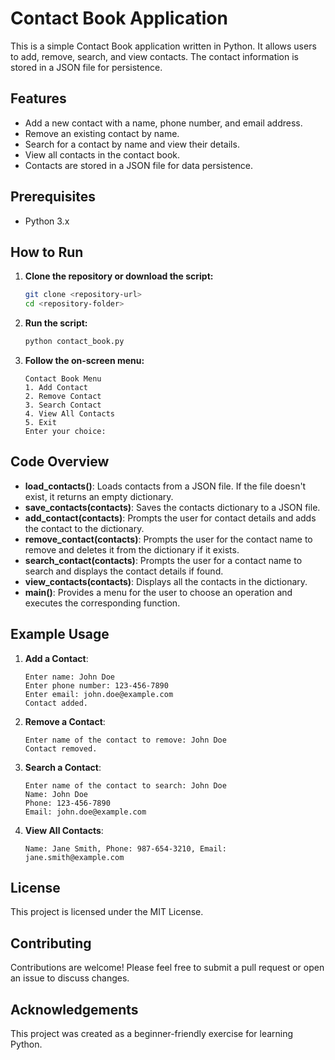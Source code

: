 # Contact Book Application

This is a simple Contact Book application written in Python. It allows users to add, remove, search, and view contacts. The contact information is stored in a JSON file for persistence.

## Features

- Add a new contact with a name, phone number, and email address.
- Remove an existing contact by name.
- Search for a contact by name and view their details.
- View all contacts in the contact book.
- Contacts are stored in a JSON file for data persistence.

## Prerequisites

- Python 3.x

## How to Run

1. **Clone the repository or download the script:**

    ```sh
    git clone <repository-url>
    cd <repository-folder>
    ```

2. **Run the script:**

    ```sh
    python contact_book.py
    ```

3. **Follow the on-screen menu:**

    ```
    Contact Book Menu
    1. Add Contact
    2. Remove Contact
    3. Search Contact
    4. View All Contacts
    5. Exit
    Enter your choice:
    ```

## Code Overview

- **load_contacts()**: Loads contacts from a JSON file. If the file doesn't exist, it returns an empty dictionary.
- **save_contacts(contacts)**: Saves the contacts dictionary to a JSON file.
- **add_contact(contacts)**: Prompts the user for contact details and adds the contact to the dictionary.
- **remove_contact(contacts)**: Prompts the user for the contact name to remove and deletes it from the dictionary if it exists.
- **search_contact(contacts)**: Prompts the user for a contact name to search and displays the contact details if found.
- **view_contacts(contacts)**: Displays all the contacts in the dictionary.
- **main()**: Provides a menu for the user to choose an operation and executes the corresponding function.

## Example Usage

1. **Add a Contact**:
    ```
    Enter name: John Doe
    Enter phone number: 123-456-7890
    Enter email: john.doe@example.com
    Contact added.
    ```

2. **Remove a Contact**:
    ```
    Enter name of the contact to remove: John Doe
    Contact removed.
    ```

3. **Search a Contact**:
    ```
    Enter name of the contact to search: John Doe
    Name: John Doe
    Phone: 123-456-7890
    Email: john.doe@example.com
    ```

4. **View All Contacts**:
    ```
    Name: Jane Smith, Phone: 987-654-3210, Email: jane.smith@example.com
    ```

## License

This project is licensed under the MIT License.

## Contributing

Contributions are welcome! Please feel free to submit a pull request or open an issue to discuss changes.

## Acknowledgements

This project was created as a beginner-friendly exercise for learning Python.
